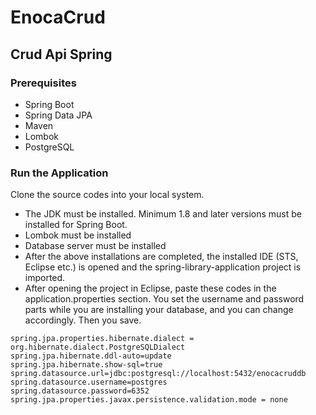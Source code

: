 # EnocaCrud

## Crud Api Spring 

### Prerequisites

* Spring Boot
* Spring Data JPA
* Maven
* Lombok
* PostgreSQL

### Run the Application
Clone the source codes into your local system.
* The JDK must be installed. Minimum 1.8 and later versions must be installed for Spring Boot.
* Lombok must be installed
* Database server must be installed
* After the above installations are completed, the installed IDE (STS, Eclipse etc.) is opened and the spring-library-application project is imported.
* After opening the project in Eclipse, paste these codes in the application.properties section. You set the username and password parts while you are installing your database, and you can change accordingly. Then you save.
``` 
spring.jpa.properties.hibernate.dialect = org.hibernate.dialect.PostgreSQLDialect
spring.jpa.hibernate.ddl-auto=update
spring.jpa.hibernate.show-sql=true
spring.datasource.url=jdbc:postgresql://localhost:5432/enocacruddb 
spring.datasource.username=postgres
spring.datasource.password=6352
spring.jpa.properties.javax.persistence.validation.mode = none
```
